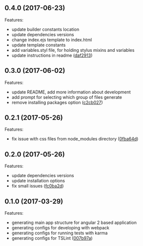 ## 0.4.0 (2017-06-23)
Features:
  - update builder constants location
  - update dependencies versions
  - change index.ejs template to index.html
  - update template constants
  - add variables.styl file, for holding stylus mixins and variables
  - update instructions in readme ([daf2913](https://github.com/MLSDev/generator-waab/commit/daf2913944544664c76fbc8c3cb6c9ef1e3694a6))
  
## 0.3.0 (2017-06-02)
Features:
  - update README, add more information about development
  - add prompt for selecting which group of files generate
  - remove installing packages option ([c2cb027](https://github.com/MLSDev/generator-waab/commit/c2cb027ef9c7edee23a6825d99a479eabedf9773))
  
## 0.2.1 (2017-05-26)
Features:
  - fix issue with css files from node_modules directory
  ([0fba64d](https://github.com/MLSDev/generator-waab/commit/0fba64dce74c94b43cf99b918d8afeda04051066))
  
## 0.2.0 (2017-05-26)
Features:
  - update dependencies versions
  - update installation options 
  - fix small issues 
  ([fc0ba2d](https://github.com/MLSDev/generator-waab/commit/fc0ba2dc53fb1084a90c136bb5bc8e20b6d598c1))
  
## 0.1.0 (2017-03-29)
Features:
  - generating main app structure for angular 2 based application
  - generating configs for developing with webpack 
  - generating configs for running tests with karma 
  - generating configs for TSLint 
  ([007b97a](https://github.com/MLSDev/generator-waab/commit/007b97a651547be159008f99dbcf28ceadb51fad))
